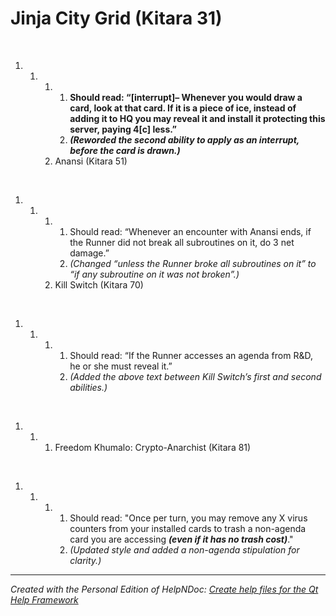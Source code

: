 # Jinja City Grid (Kitara 31)

&nbsp;

1. &nbsp;
   1. &nbsp;
      1. &nbsp;
         1. **Should read: “\[interrupt\]– Whenever you would draw a card, look at that card. If it is a piece of ice, instead of adding it to HQ you may reveal it and install it protecting this server, paying 4\[c\] less.”**
         1. ***(Reworded the second ability to apply as an interrupt, before the card is drawn.)***
      1. Anansi (Kitara 51)

&nbsp;

1. &nbsp;
   1. &nbsp;
      1. &nbsp;
         1. Should read: “Whenever an encounter with Anansi ends, if the Runner did not break all subroutines on it, do 3 net damage.”
         1. *(Changed “unless the Runner broke all subroutines on it” to “if any subroutine on it was not broken”.)*
      1. Kill Switch (Kitara 70)

&nbsp;

1. &nbsp;
   1. &nbsp;
      1. &nbsp;
         1. Should read: “If the Runner accesses an agenda from R\&D, he or she must reveal it.”
         1. *(Added the above text between Kill Switch’s first and second abilities.)*

&nbsp;

1. &nbsp;
   1. &nbsp;
      1. Freedom Khumalo: Crypto-Anarchist (Kitara 81)

&nbsp;

1. &nbsp;
   1. &nbsp;
      1. &nbsp;
         1. Should read: "Once per turn, you may remove any X virus counters from your installed cards to trash a non-agenda card you are accessing ***(even if it has no trash cost)***."
         1. *(Updated style and added a non-agenda stipulation for clarity.)*


***
_Created with the Personal Edition of HelpNDoc: [Create help files for the Qt Help Framework](<https://www.helpndoc.com/feature-tour/create-help-files-for-the-qt-help-framework>)_
